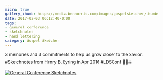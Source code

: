 ```yaml
---
micro: true
gallery_thumb: https://media.bennorris.com/images/gospelsketcher/thumbs/apr-16-0-eyring.jpg
date: 2017-02-03 06:12:40-0700
tags:
- general conference
- sketchnotes
- hand lettering
category: Gospel Sketcher
---
```


3 memories and 3 commitments to help us grow closer to the Savior. #Sketchnotes from Henry B. Eyring in Apr 2016 #LDSConf ✍🏼⛪️

[![General Conference Sketchnotes](https://media.bennorris.com/images/gospelsketcher/general-conference/apr-2016/apr-16-0-eyring.jpg)](https://media.bennorris.com/images/gospelsketcher/general-conference/apr-2016/apr-16-0-eyring.jpg)

